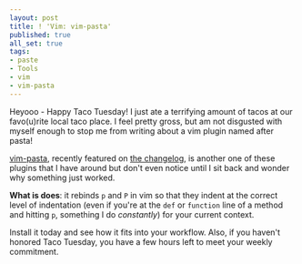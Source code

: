 ```yaml
---
layout: post
title: ! 'Vim: vim-pasta'
published: true
all_set: true
tags:
- paste
- Tools
- vim
- vim-pasta
---
```


Heyooo - Happy Taco Tuesday! I just ate a terrifying amount of tacos at our
favo(u)rite local taco place. I feel pretty gross, but am not disgusted with
myself enough to stop me from writing about a vim plugin named after pasta!

[vim-pasta](https://github.com/sickill/vim-pasta), recently featured on
[the changelog](http://thechangelog.com/post/15655273063/vim-pasta-smarter-context-aware-indented-pasting-for-vim),
is another one of these plugins that I have around but don't even notice until
I sit back and wonder why something just worked.

__What is does__: it rebinds `p` and `P` in vim so that they indent at the
correct level of indentation (even if you're at the `def` or `function` line
of a method and hitting `p`, something I do _constantly_) for your current
context.

Install it today and see how it fits into your workflow. Also, if you haven't
honored Taco Tuesday, you have a few hours left to meet your weekly commitment.

